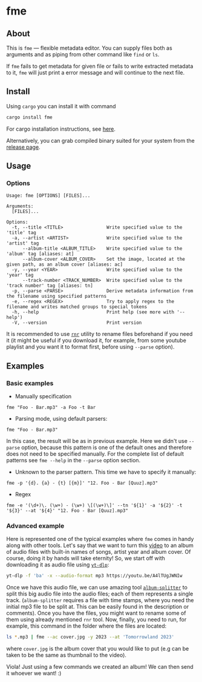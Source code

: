 # fme

## About
This is `fme` — flexible metadata editor. You can supply files both as
arguments and as piping from other command like `find` or `ls`. 

If `fme` fails to get metadata for given file or fails to write extracted
metadata to it, `fme` will just print a error message and will continue to the
next file.

## Install

Using `cargo` you can install it with command
```sh
cargo install fme
```
For cargo installation instructions, see [here](https://github.com/rust-lang/cargo).

Alternatively, you can grab compiled binary suited for your system from the
[release page](https://github.com/andreykaere/fme/releases).


## Usage

### Options

```
Usage: fme [OPTIONS] [FILES]...

Arguments:
  [FILES]...

Options:
  -t, --title <TITLE>                Write specified value to the 'title' tag
  -a, --artist <ARTIST>              Write specified value to the 'artist' tag
      --album-title <ALBUM_TITLE>    Write specified value to the 'album' tag [aliases: at]
      --album-cover <ALBUM_COVER>    Set the image, located at the given path, as an album cover [aliases: ac]
  -y, --year <YEAR>                  Write specified value to the 'year' tag
      --track-number <TRACK_NUMBER>  Write specified value to the 'track number' tag [aliases: tn]
  -p, --parse <PARSE>                Derive metadata information from the filename using specified patterns
  -e, --regex <REGEX>                Try to apply regex to the filename and writes matched groups to special tokens
  -h, --help                         Print help (see more with '--help')
  -V, --version                      Print version
```

It is recommended to use [`rnr`](https://github.com/ismaelgv/rnr) utility to
rename files beforehand if you need it (it might be useful if you download it,
for example, from some youtube playlist and you want it to format first,
before using `--parse` option).


## Examples

### Basic examples

- Manually specification
```
fme "Foo - Bar.mp3" -a Foo -t Bar
```

- Parsing mode, using default parsers:
```
fme "Foo - Bar.mp3"
```
In this case, the result will be as in previous example. Here we didn't use
`--parse` option, because this pattern is one of the default ones and
therefore does not need to be specified manually. For the complete list of
default patterns see `fme --help` in the `--parse` option section.

- Unknown to the parser pattern. This time we have to specify it manually:
```
fme -p '{d}. {a} - {t} [{m}]' "12. Foo - Bar [Quuz].mp3"
```

- Regex
```
fme -e '(\d+)\. (\w+) - (\w+) \[(\w+)\]' --tn '${1}' -a '${2}' -t '${3}' --at '${4}' "12. Foo - Bar [Quuz].mp3"
```


### Advanced example

Here is represented one of the typical examples where `fme` comes in handy
along with other tools. Let's say that we want to turn this
[video](https://youtu.be/A4lTUgJWNIw) to an album of audio files with built-in
names of songs, artist year and album cover. Of course, doing it by hands
will take eternity! So, we start off with downloading it as audio file using
[`yt-dlp`](https://github.com/yt-dlp/yt-dlp):
```bash 
yt-dlp -f 'ba' -x --audio-format mp3 https://youtu.be/A4lTUgJWNIw
```
Once we have this audio file, we can use amazing tool
[`album-splitter`](https://github.com/crisbal/album-splitter) to split this
big audio file into the audio files; each of them represents a single track.
(`album-splitter` requires a file with time stamps, where you need the initial
mp3 file to be split at. This can be easily found in the description or
comments). Once you have the files, you might want to rename some of them
using already mentioned `rnr` tool. Now, finally, you need to run, for
example, this command in the folder where the files are located:
```bash
ls *.mp3 | fme --ac cover.jpg -y 2023 --at 'Tomorrowland 2023'
```
where `cover.jpg` is the album cover that you would like to put (e.g can be
taken to be the same as thumbnail to the video). 

Viola! Just using a few commands we created an album! We can then send it
whoever we want! :)
